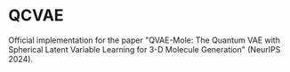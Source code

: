 # QCVAE
Official implementation for the paper "QVAE-Mole: The Quantum VAE with Spherical Latent Variable Learning for 3-D Molecule Generation" (NeurIPS 2024).
